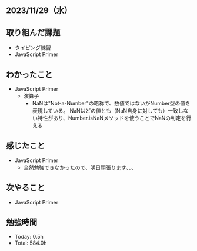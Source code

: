## 2023/11/29（水）

## 取り組んだ課題

- タイピング練習
- JavaScript Primer

## わかったこと

- JavaScript Primer
  - 演算子
    - NaNは"Not-a-Number"の略称で、数値ではないがNumber型の値を表現している。 NaNはどの値とも（NaN自身に対しても）一致しない特性があり、Number.isNaNメソッドを使うことでNaNの判定を行える

## 感じたこと 
- JavaScript Primer
  - 全然勉強できなかったので、明日頑張ります、、、

## 次やること
- JavaScript Primer

## 勉強時間

- Today: 0.5h
- Total: 584.0h
